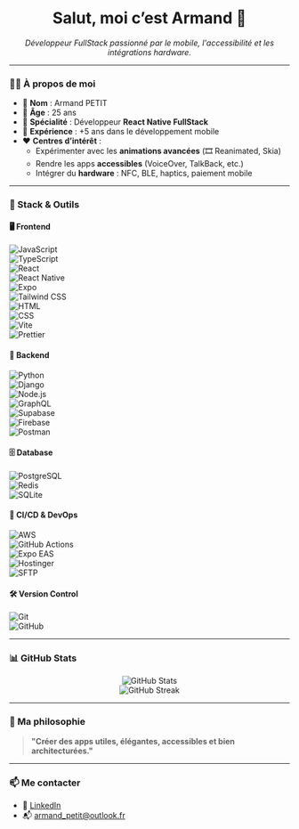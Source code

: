 <h1 align="center">Salut, moi c’est Armand 👋</h1>

<p align="center">
  <em>Développeur FullStack passionné par le mobile, l'accessibilité et les intégrations hardware.</em>
</p>

---

### 👨‍💻 À propos de moi

- 🎯 **Nom** : Armand PETIT  
- 🎂 **Âge** : 25 ans  
- 📱 **Spécialité** : Développeur **React Native FullStack**  
- 🧠 **Expérience** : +5 ans dans le développement mobile  
- ❤️ **Centres d’intérêt** :
  - Expérimenter avec les **animations avancées** (🎞️ Reanimated, Skia)
  - Rendre les apps **accessibles** (VoiceOver, TalkBack, etc.)
  - Intégrer du **hardware** : NFC, BLE, haptics, paiement mobile

---

### 🧰 Stack & Outils

#### 🖥️ Frontend  
![JavaScript](https://img.shields.io/badge/-JavaScript-black?style=flat-square&logo=javascript)  
![TypeScript](https://img.shields.io/badge/-TypeScript-3178c6?style=flat-square&logo=typescript)  
![React](https://img.shields.io/badge/-React-20232a?style=flat-square&logo=react)  
![React Native](https://img.shields.io/badge/-React%20Native-61DAFB?style=flat-square&logo=react)  
![Expo](https://img.shields.io/badge/-Expo-000020?style=flat-square&logo=expo)  
![Tailwind CSS](https://img.shields.io/badge/-Tailwind%20CSS-38B2AC?style=flat-square&logo=tailwind-css)  
![HTML](https://img.shields.io/badge/-HTML5-e34c26?style=flat-square&logo=html5)  
![CSS](https://img.shields.io/badge/-CSS3-1572B6?style=flat-square&logo=css3)  
![Vite](https://img.shields.io/badge/-Vite-646CFF?style=flat-square&logo=vite)  
![Prettier](https://img.shields.io/badge/-Prettier-F7B93E?style=flat-square&logo=prettier)

#### 🧪 Backend  
![Python](https://img.shields.io/badge/-Python-3670A0?style=flat-square&logo=python)  
![Django](https://img.shields.io/badge/-Django-092E20?style=flat-square&logo=django)  
![Node.js](https://img.shields.io/badge/-Node.js-43853D?style=flat-square&logo=node.js)  
![GraphQL](https://img.shields.io/badge/-GraphQL-e535ab?style=flat-square&logo=graphql)  
![Supabase](https://img.shields.io/badge/-Supabase-3ECF8E?style=flat-square&logo=supabase)  
![Firebase](https://img.shields.io/badge/-Firebase-FFCA28?style=flat-square&logo=firebase)  
![Postman](https://img.shields.io/badge/-Postman-FF6C37?style=flat-square&logo=postman)

#### 🗄️ Database  
![PostgreSQL](https://img.shields.io/badge/-PostgreSQL-336791?style=flat-square&logo=postgresql)  
![Redis](https://img.shields.io/badge/-Redis-DC382D?style=flat-square&logo=redis)  
![SQLite](https://img.shields.io/badge/-SQLite-003B57?style=flat-square&logo=sqlite)

#### 🚀 CI/CD & DevOps  
![AWS](https://img.shields.io/badge/-AWS-232F3E?style=flat-square&logo=amazon-aws)  
![GitHub Actions](https://img.shields.io/badge/-GitHub%20Actions-2088FF?style=flat-square&logo=github-actions)  
![Expo EAS](https://img.shields.io/badge/-Expo%20EAS-000?style=flat-square&logo=expo)  
![Hostinger](https://img.shields.io/badge/-Hostinger-673de6?style=flat-square&logo=hostinger)  
![SFTP](https://img.shields.io/badge/-SFTP-222222?style=flat-square)

#### 🛠️ Version Control  
![Git](https://img.shields.io/badge/-Git-F05032?style=flat-square&logo=git)  
![GitHub](https://img.shields.io/badge/-GitHub-181717?style=flat-square&logo=github)

---

### 📊 GitHub Stats

<p align="center">
  <img src="https://github-readme-stats.vercel.app/api?username=armandpetit&show_icons=true&theme=radical" alt="GitHub Stats" />
  <br/>
  <img src="https://streak-stats.demolab.com?user=armandpetit&theme=radical&hide_border=true" alt="GitHub Streak" />
</p>

---

### 🎯 Ma philosophie

> **"Créer des apps utiles, élégantes, accessibles et bien architecturées."**

---

### 📫 Me contacter

- 💼 [LinkedIn](https://www.linkedin.com/in/armandpetit)
- 📬 armand_petit@outlook.fr
